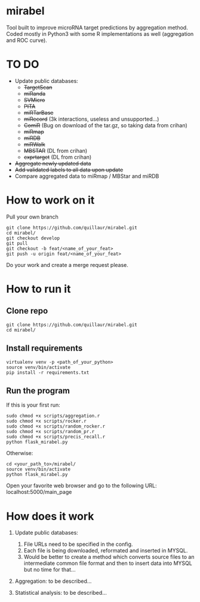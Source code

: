 # mirabel
Tool built to improve microRNA target predictions by aggregation method.
Coded mostly in Python3 with some R implementations as well (aggregation and ROC curve).

# TO DO
- Update public databases:
    - ~~TargetScan~~
    - ~~miRanda~~
    - ~~SVMicro~~
    - ~~PITA~~
    - ~~miRTarBase~~
    - ~~miRecord~~ (3k interactions, useless and unsupported...)
    - ~~ComiR~~ (Bug on download of the tar.gz, so taking data from crihan)
    - ~~miRmap~~
    - ~~miRDB~~
    - ~~miRWalk~~
    - ~~MBSTAR~~ (DL from crihan)
    - ~~exprtarget~~ (DL from crihan)
- ~~Aggregate newly updated data~~
- ~~Add validated labels to all data upon update~~
- Compare aggregated data to miRmap / MBStar and miRDB

# How to work on it
Pull your own branch
```shell
git clone https://github.com/quillaur/mirabel.git
cd mirabel/
git checkout develop
git pull
git checkout -b feat/<name_of_your_feat>
git push -u origin feat/<name_of_your_feat>
```
Do your work and create a merge request please.

# How to run it

## Clone repo
```shell
git clone https://github.com/quillaur/mirabel.git
cd mirabel/
```

## Install requirements
```shell
virtualenv venv -p <path_of_your_python>
source venv/bin/activate
pip install -r requirements.txt
```

## Run the program
If this is your first run:
```shell
sudo chmod +x scripts/aggregation.r
sudo chmod +x scripts/rocker.r
sudo chmod +x scripts/random_rocker.r
sudo chmod +x scripts/random_pr.r
sudo chmod +x scripts/precis_recall.r
python flask_mirabel.py
```
Otherwise:
```shell
cd <your_path_to>/mirabel/
source venv/bin/activate
python flask_mirabel.py
```
Open your favorite web browser and go to the following URL: localhost:5000/main_page


# How does it work
1. Update public databases:
    1. File URLs need to be specified in the config.
    2. Each file is being downloaded, reformated and inserted in MYSQL.
    3. Would be better to create a method which converts source files to an intermediate common file format and then to insert data into MYSQL but no time for that...

2. Aggregation: to be described...

3. Statistical analysis: to be described...